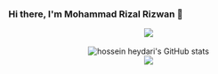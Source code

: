 <!--
**MohdRizal/MohdRizal** is a ✨ _special_ ✨ repository because its `README.md` (this file) appears on your GitHub profile.

Here are some ideas to get you started:

- 🔭 I’m currently working on ...
- 🌱 I’m currently learning ...
- 👯 I’m looking to collaborate on ...
- 🤔 I’m looking for help with ...
- 💬 Ask me about ...
- 📫 How to reach me: ...
- 😄 Pronouns: ...
- ⚡ Fun fact: ...
-->

### Hi there, I'm Mohammad Rizal Rizwan 👋
<p align="center"><img src="https://www.codewars.com/users/mohdrizal/badges/large"><br /><br />
  <img src="https://github-readme-stats.vercel.app/api?username=mohdrizal&show_icons=true&include_all_commits=true&theme=monokai" alt="hossein heydari's GitHub stats" /><br />
  <img src="https://github-readme-streak-stats.herokuapp.com/?user=mohdrizal&theme=monokai%22/%3E
  <img src="https://github-readme-stats.vercel.app/api/top-langs/?username=mohdrizal&layout=compact&theme=monokai&langs_count=12%22/%3E<br />
</p>
